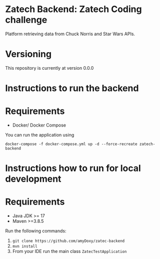 Zatech Backend: Zatech Coding challenge
============

Platform retrieving data from Chuck Norris and Star Wars APIs.

Versioning
============

This repository is currently at version 0.0.0




Instructions to run the backend
============

Requirements
============

* Docker/ Docker Compose

You can run the application using

    docker-compose -f docker-compose.yml up -d --force-recreate zatech-backend

Instructions how to run for local development
============

Requirements
============

* Java JDK >= 17
* Maven >=3.8.5

Run the following commands:

1. `git clone https://github.com/amyDoxy/zatec-backend`
1. `mvn install`
1. From your IDE run the main class `ZatecTestApplication`
